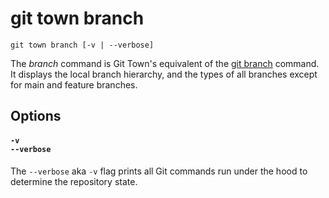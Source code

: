 # git town branch

```command-summary
git town branch [-v | --verbose]
```

The _branch_ command is Git Town's equivalent of the
[git branch](https://git-scm.com/docs/git-branch) command. It displays the local
branch hierarchy, and the types of all branches except for main and feature
branches.

## Options

#### `-v`<br>`--verbose`

The `--verbose` aka `-v` flag prints all Git commands run under the hood to
determine the repository state.
